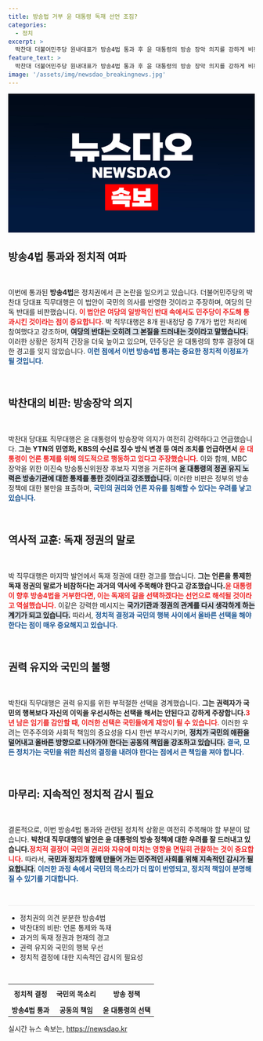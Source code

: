```yaml
---
title: 방송법 거부 윤 대통령 독재 선언 조짐?
categories:
  - 정치
excerpt: >
  박찬대 더불어민주당 원내대표가 방송4법 통과 후 윤 대통령의 방송 장악 의지를 강하게 비판하며 독재의 길로 간다면 비참한 결말을 맞을 것이라고 경고했다. 독재 정권의 말로를 따르지 말라는 그의 날선 메시지가 주목받고 있다.
feature_text: >
  박찬대 더불어민주당 원내대표가 방송4법 통과 후 윤 대통령의 방송 장악 의지를 강하게 비판하며 독재의 길로 간다면 비참한 결말을 맞을 것이라고 경고했다. 독재 정권의 말로를 따르지 말라는 그의 날선 메시지가 주목받고 있다.
image: '/assets/img/newsdao_breakingnews.jpg'
---
```


<p><img src="/assets/img/newsdao_breakingnews.jpg" alt="implanttips 속보" /></p>

<h2 data-ke-size="size26">방송4법 통과와 정치적 여파</h2>

<p data-ke-size="size16">&nbsp;</p>

<p>이번에 통과된 <b>방송4법</b>은 정치권에서 큰 논란을 일으키고 있습니다. 더불어민주당의 박찬대 당대표 직무대행은 이 법안이 국민의 의사를 반영한 것이라고 주장하며, 여당의 단독 반대를 비판했습니다. <b><span style="color: #ee2323;">이 법안은 여당의 일방적인 반대 속에서도 민주당이 주도해 통과시킨 것이라는 점이 중요합니다.</span></b> 박 직무대행은 8개 원내정당 중 7개가 법안 처리에 참여했다고 강조하며, <b><span style="background-color: #21538527;">여당의 반대는 오히려 그 본질을 드러내는 것이라고 말했습니다.</span></b> 이러한 상황은 정치적 긴장을 더욱 높이고 있으며, 민주당은 윤 대통령의 향후 결정에 대한 경고를 잊지 않았습니다. <b><span style="color: #1a5490;">이런 점에서 이번 방송4법 통과는 중요한 정치적 이정표가 될 것입니다.</span></b></p>

<p data-ke-size="size16">&nbsp;</p>

<h2 data-ke-size="size26">박찬대의 비판: 방송장악 의지</h2>

<p data-ke-size="size16">&nbsp;</p>

<p>박찬대 당대표 직무대행은 윤 대통령의 방송장악 의지가 여전히 강력하다고 언급했습니다. <b>그는 YTN의 민영화, KBS의 수신료 징수 방식 변경 등 여러 조치를 언급하면서 </b><b><span style="color: #ee2323;">윤 대통령이 언론 통제를 위해 의도적으로 행동하고 있다고 주장했습니다.</span></b> 이와 함께, MBC 장악을 위한 이진숙 방송통신위원장 후보자 지명을 거론하며 <b><span style="background-color: #21538527;">윤 대통령의 정권 유지 노력은 방송기관에 대한 통제를 통한 것이라고 강조했습니다.</span></b> 이러한 비판은 정부의 방송 정책에 대한 불만을 표출하며, <b><span style="color: #1a5490;">국민의 권리와 언론 자유를 침해할 수 있다는 우려를 낳고 있습니다.</span></b></p>

<p data-ke-size="size16">&nbsp;</p>

<h2 data-ke-size="size26">역사적 교훈: 독재 정권의 말로</h2>

<p data-ke-size="size16">&nbsp;</p>

<p>박 직무대행은 마지막 발언에서 독재 정권에 대한 경고를 했습니다. <b>그는 언론을 통제한 독재 정권의 말로가 비참하다는 과거의 역사에 주목해야 한다고 강조했습니다.</b><b><span style="color: #ee2323;">윤 대통령이 향후 방송4법을 거부한다면, 이는 독재의 길을 선택하겠다는 선언으로 해석될 것이라고 역설했습니다.</span></b> 이같은 강력한 메시지는 <b><span style="background-color: #21538527;">국가기관과 정권의 관계를 다시 생각하게 하는 계기가 되고 있습니다.</span></b> 따라서, <b><span style="color: #1a5490;">정치적 결정과 국민의 행복 사이에서 올바른 선택을 해야 한다는 점이 매우 중요해지고 있습니다.</span></b></p>

<p data-ke-size="size16">&nbsp;</p>

<h2 data-ke-size="size26">권력 유지와 국민의 불행</h2>

<p data-ke-size="size16">&nbsp;</p>

<p>박찬대 직무대행은 권력 유지를 위한 부적절한 선택을 경계했습니다. <b>그는 권력자가 국민의 행복보다 자신의 이익을 우선시하는 선택을 해서는 안된다고 강하게 주장합니다.</b><b><span style="color: #ee2323;">3년 남은 임기를 감안할 때, 이러한 선택은 국민들에게 재앙이 될 수 있습니다.</span></b> 이러한 우려는 민주주의와 사회적 책임의 중요성을 다시 한번 부각시키며, <b><span style="background-color: #21538527;">정치가 국민의 애환을 덜어내고 올바른 방향으로 나아가야 한다는 공동의 책임을 강조하고 있습니다.</span></b> <b><span style="color: #1a5490;">결국, 모든 정치가는 국민을 위한 최선의 결정을 내려야 한다는 점에서 큰 책임을 져야 합니다.</span></b></p>

<p data-ke-size="size16">&nbsp;</p>

<h2 data-ke-size="size26">마무리: 지속적인 정치적 감시 필요</h2>

<p data-ke-size="size16">&nbsp;</p>

<p>결론적으로, 이번 방송4법 통과와 관련된 정치적 상황은 여전히 주목해야 할 부분이 많습니다. <b>박찬대 직무대행의 발언은 윤 대통령의 방송 정책에 대한 우려를 잘 드러내고 있습니다.</b><b><span style="color: #ee2323;">정치적 결정이 국민의 권리와 자유에 미치는 영향을 면밀히 관찰하는 것이 중요합니다.</span></b> 따라서, <b><span style="background-color: #21538527;">국민과 정치가 함께 만들어 가는 민주적인 사회를 위해 지속적인 감시가 필요합니다.</span></b> <b><span style="color: #1a5490;">이러한 과정 속에서 국민의 목소리가 더 많이 반영되고, 정치적 책임이 분명해질 수 있기를 기대합니다.</span></b></p>

<p data-ke-size="size16">&nbsp;</p>

<hr style="height: 1px; background-color: #eee; border: none;"/>

<ul>
<li>정치권의 의견 분분한 방송4법</li>
<li>박찬대의 비판: 언론 통제와 독재</li>
<li>과거의 독재 정권과 현재의 경고</li>
<li>권력 유지와 국민의 행복 우선</li>
<li>정치적 결정에 대한 지속적인 감시의 필요성</li>
</ul>

<p data-ke-size="size16">&nbsp;</p>

<table style="width: 100%; border-spacing: 0; border-collapse: collapse;">

<tr style="height: 40px;">
<td style="text-align: center; height: 17px;"><b>정치적 결정</b></td>
<td style="text-align: center; height: 17px;"><b>국민의 목소리</b></td>
<td style="text-align: center; height: 17px;"><b>방송 정책</b></td>
</tr>
<tr style="height: 20px;">
<td style="text-align: center; height: 17px;"><b>방송4법 통과</b></td>
<td style="text-align: center; height: 17px;"><b>공동의 책임</b></td>
<td style="text-align: center; height: 17px;"><b>윤 대통령의 선택</b></td>
</tr>

</table>
실시간 뉴스 속보는, <a href="https://newsdao.kr" rel="dofollow">https://newsdao.kr</a>


